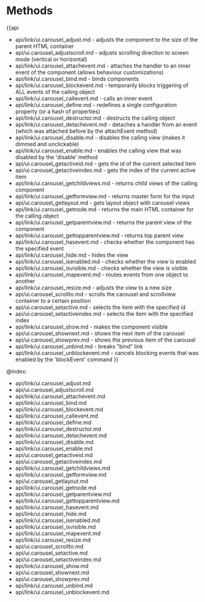 Methods
=======

{{api
- api/link/ui.carousel_adjust.md - adjusts the component to the size of the parent HTML container
- api/ui.carousel_adjustscroll.md - adjusts scrolling direction to screen mode (vertical or horizontal)
- api/link/ui.carousel_attachevent.md - attaches the handler to an inner event of the component (allows behaviour customizations)
- api/link/ui.carousel_bind.md - binds components
- api/link/ui.carousel_blockevent.md - temporarily blocks triggering of ALL events of the calling object
- api/link/ui.carousel_callevent.md - calls an inner event
- api/link/ui.carousel_define.md - redefines a single configuration property (or a hash of properties)
- api/link/ui.carousel_destructor.md - destructs the calling object
- api/link/ui.carousel_detachevent.md - detaches a handler from an event (which was attached before by the attachEvent method)
- api/link/ui.carousel_disable.md - disables the calling view (makes it dimmed and unclickable)
- api/link/ui.carousel_enable.md - enables the calling view that was disabled by the 'disable' method
- api/ui.carousel_getactiveid.md - gets the id of the current selected item
- api/ui.carousel_getactiveindex.md - gets the index of the current active item
- api/link/ui.carousel_getchildviews.md - returns child views of the calling component
- api/link/ui.carousel_getformview.md - returns master form for the input
- api/ui.carousel_getlayout.md - gets layout object with carousel views
- api/link/ui.carousel_getnode.md - returns the main HTML container for the calling object
- api/link/ui.carousel_getparentview.md - returns the parent view of the component
- api/link/ui.carousel_gettopparentview.md - returns top parent view
- api/link/ui.carousel_hasevent.md - checks whether the component has the specified event
- api/link/ui.carousel_hide.md - hides the view
- api/link/ui.carousel_isenabled.md - checks whether the view is enabled
- api/link/ui.carousel_isvisible.md - checks whether the view is visible
- api/link/ui.carousel_mapevent.md - routes events from one object to another
- api/link/ui.carousel_resize.md - adjusts the view to a new size
- api/ui.carousel_scrollto.md - scrolls the carousel and scrollview container to a certain position
- api/ui.carousel_setactive.md - selects the item with the specified id
- api/ui.carousel_setactiveindex.md - selects the item with the specified index
- api/link/ui.carousel_show.md - makes the component visible
- api/ui.carousel_shownext.md - shows the next item of the carousel
- api/ui.carousel_showprev.md - shows the previous item of the carousel
- api/link/ui.carousel_unbind.md - breaks "bind" link
- api/link/ui.carousel_unblockevent.md - cancels blocking events that was enabled by the 'blockEvent' command
}}

@index:
- api/link/ui.carousel_adjust.md
- api/ui.carousel_adjustscroll.md
- api/link/ui.carousel_attachevent.md
- api/link/ui.carousel_bind.md
- api/link/ui.carousel_blockevent.md
- api/link/ui.carousel_callevent.md
- api/link/ui.carousel_define.md
- api/link/ui.carousel_destructor.md
- api/link/ui.carousel_detachevent.md
- api/link/ui.carousel_disable.md
- api/link/ui.carousel_enable.md
- api/ui.carousel_getactiveid.md
- api/ui.carousel_getactiveindex.md
- api/link/ui.carousel_getchildviews.md
- api/link/ui.carousel_getformview.md
- api/ui.carousel_getlayout.md
- api/link/ui.carousel_getnode.md
- api/link/ui.carousel_getparentview.md
- api/link/ui.carousel_gettopparentview.md
- api/link/ui.carousel_hasevent.md
- api/link/ui.carousel_hide.md
- api/link/ui.carousel_isenabled.md
- api/link/ui.carousel_isvisible.md
- api/link/ui.carousel_mapevent.md
- api/link/ui.carousel_resize.md
- api/ui.carousel_scrollto.md
- api/ui.carousel_setactive.md
- api/ui.carousel_setactiveindex.md
- api/link/ui.carousel_show.md
- api/ui.carousel_shownext.md
- api/ui.carousel_showprev.md
- api/link/ui.carousel_unbind.md
- api/link/ui.carousel_unblockevent.md



